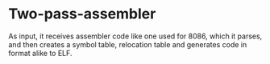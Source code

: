 # Two-pass-assembler
As input, it receives assembler code like one used for 8086, which it parses, and then creates a symbol table, relocation table and generates code in format alike to ELF.
